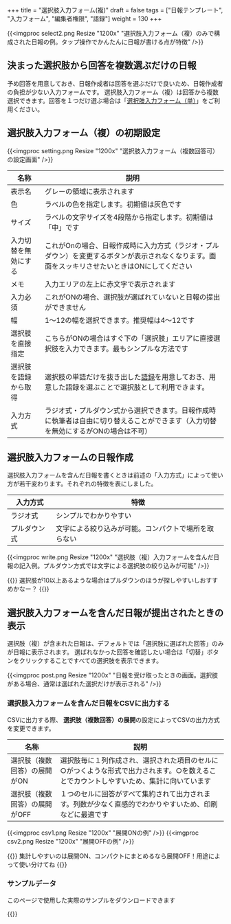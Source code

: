 +++
title = "選択肢入力フォーム(複)"
draft = false
tags = ["日報テンプレート", "入力フォーム", "編集者権限", "語録"]
weight = 130
+++

{{<imgproc select2.png Resize "1200x" "選択肢入力フォーム（複）のみで構成された日報の例。タップ操作でかんたんに日報が書ける点が特徴" />}}

## 決まった選択肢から回答を複数選ぶだけの日報

予め回答を用意しておき、日報作成者は回答を選ぶだけで良いため、日報作成者の負担が少ない入力フォームです。
選択肢入力フォーム（複）は回答から複数選択できます。回答を１つだけ選ぶ場合は「[選択肢入力フォーム（単）](/org/groupsetting/template/select/)」をご利用ください。

## 選択肢入力フォーム（複）の初期設定

{{<imgproc setting.png Resize "1200x" "選択肢入力フォーム（複数回答可）の設定画面" />}}

|名称|説明|
|---|---|
|表示名|グレーの領域に表示されます|
|色|ラベルの色を指定します。初期値は灰色です|
|サイズ|ラベルの文字サイズを4段階から指定します。初期値は「中」です|
|入力切替を無効にする|これがOnの場合、日報作成時に入力方式（ラジオ・プルダウン）を変更するボタンが表示されなくなります。画面をスッキリさせたいときはONにしてください|
|メモ|入力エリアの左上に赤文字で表示されます|
|入力必須|これがONの場合、選択肢が選ばれていないと日報の提出ができません|
|幅|1〜12の幅を選択できます。推奨幅は4〜12です|
|選択肢を直接指定|こちらがONの場合はすぐ下の「選択肢」エリアに直接選択肢を入力できます。最もシンプルな方法です|
|選択肢を語録から取得|選択肢の単語だけを抜き出した[語録](/org/groupsetting/goroku/)を用意しておき、用意した語録を選ぶことで選択肢として利用できます。|
|入力方式|ラジオ式・プルダウン式から選択できます。日報作成時に執筆者は自由に切り替えることができます（入力切替を無効にするがONの場合は不可）|

## 選択肢入力フォームの日報作成

選択肢入力フォームを含んだ日報を書くときは前述の「入力方式」によって使い方が若干変わります。それぞれの特徴を表にしました。

|入力方式|特徴|
|---|---|
|ラジオ式|シンプルでわかりやすい|
|プルダウン式|文字による絞り込みが可能。コンパクトで場所を取らない|

{{<imgproc write.png Resize "1200x" "選択肢（複）入力フォームを含んだ日報の記入例。プルダウン方式では文字による選択肢の絞り込みが可能" />}}

{{<alice pos="right" icon="question">}}
選択肢が10以上あるような場合はプルダウンのほうが探しやすいしおすすめかなー？
{{</alice>}}

## 選択肢入力フォームを含んだ日報が提出されたときの表示

選択肢（複）が含まれた日報は、デフォルトでは「選択肢に選ばれた回答」のみが日報に表示されます。
選ばれなかった回答を確認したい場合は「切替」ボタンをクリックすることですべての選択肢を表示できます。

{{<imgproc post.png Resize "1200x" "日報を受け取ったときの画面。選択肢がある場合、通常は選ばれた選択だけが表示される" />}}

### 選択肢入力フォームを含んだ日報をCSVに出力する

CSVに出力する際、 **選択肢（複数回答）の展開**の設定によってCSVの出力方式を変更できます。

|名称|説明|
|---|---|
|選択肢（複数回答）の展開がON|選択肢毎に１列作成され、選択された項目のセルに○がつくような形式で出力されます。○を数えることでカウントしやすいため、集計に向いています|
|選択肢（複数回答）の展開がOFF|１つのセルに回答がすべて集約されて出力されます。列数が少なく直感的でわかりやすいため、印刷などに最適です|

{{<imgproc csv1.png Resize "1200x" "展開ONの例" />}}
{{<imgproc csv2.png Resize "1200x" "展開OFFの例" />}}


{{<alice pos="right" icon="please">}}
集計しやすいのは展開ON、コンパクトにまとめるなら展開OFF！用途によって使い分けてね
{{</alice>}}
### サンプルデータ

このページで使用した実際のサンプルをダウンロードできます

{{<attachments style="orange" />}}
